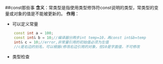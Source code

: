 ##const那些事
**含义**：常类型是指使用类型修饰符const说明的类型，常类型的变量或对象的值是不能被更新的。
**作用**：
- 可以定义常量
```C++
    const int a = 100;
    const int& b = 10;//编译器分两步int temp=10，再const int&b=temp
    int& c = 10;//error,非常量引用的初始值必须为左值
    //c是右边的别名，可以根据c修改右边引用的对象，但10是字面值，不可修改
```
- 类型检查